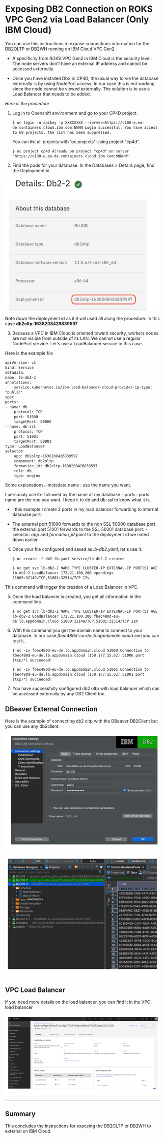 # Exposing DB2 Connection on ROKS VPC Gen2 via Load Balancer (Only IBM Cloud)

You can use this instructions to expose connections information for the DB2OLTP or DB2WH running on IBM Cloud VPC Gen2.

- A specificity from ROKS VPC Gen2 in IBM Cloud is the security level. The node servers don't have an external IP address and cannot be accessed externally.

- Once you have installed Db2 in CP4D, the usual way to vie the database externally is by using NodePort access. In our case this is not working since the node cannot be viewed externally. The solution is to use a Load Balancer that needs to be added.

*Here is the procedure* 

1. Log in to Openshift environment and go to your CP4D project.

    ```
    $ oc login -u apikey -p XXXXXXXX --server=https://c100-e.eu-de.containers.cloud.ibm.com:NNNN Login successful. You have access to 69 projects, the list has been suppressed. 
    ```
    
    You can list all projects with 'oc projects' Using project "cp4d".
    ```
    $ oc project cp4d Already on project "cp4d" on server "https://c100-e.eu-de.containers.cloud.ibm.com:NNNNN"
    ```
    

2. Find the pods for your database. In the Databases > Details page, find the Deployment id.

 ![DB2 OLTP Deployment ID](images/db2oltp-id.jpg)

Note down the deployment id as it it will used all along the procedure. In this case **db2oltp-1638208426839597**

3. Because a VPC in IBM Cloud is oriented toward security, workers nodes are not visible from outside of its LAN. We cannot use a regular NodePort service. Let's use a LoadBalancer service in this case.

Here is the example file

    apiVersion: v1
    kind: Service
    metadata:
    name: lb-db2-2
    annotations:
        service.kubernetes.io/ibm-load-balancer-cloud-provider-ip-type: "public"
    spec:
    ports:
    - name: db
        protocol: TCP
        port: 51000
        targetPort: 50000
    - name: db-ssl
        protocol: TCP
        port: 51001
        targetPort: 50001
    type: LoadBalancer
    selector:
        app: db2oltp-1638208426839597
        component: db2oltp
        formation_id: db2oltp-1638208426839597
        role: db
        type: engine

Some explanations. - metadata.name : use the name you want.

I personaly use lb- followed by the name of my database - ports : ports name are the one you want. I keep it to db and db-ssl to know what it is. 

- I this example I create 2 ports in my load balancer forwarding to internal database port. 

- The external port 51000 forwards to the non SSL 50000 database port. the external port 51001 forwards to the SSL 50001 database port. - selector: *app* and *formation_id* point to the deployment id we noted down earlier.

4. Once your file configured and saved as *lb-db2.yaml*, let's use it.

    ```
    $ oc create -f db2-lb.yaml service/lb-db2-2 created 
    ```
    
    ```
    $ oc get svc lb-db2-2 NAME TYPE CLUSTER-IP EXTERNAL-IP PORT(S) AGE lb-db2-2 LoadBalancer 172.21.100.200 <pending> 51000:32149/TCP,51001:32514/TCP 17s
    ```
    

This command will trigger the creation of a Load Balancer in VPC.

5. Once the load balancer is created, you get all information in the command line.

    ```
    $ oc get svc lb-db2-2 NAME TYPE CLUSTER-IP EXTERNAL-IP PORT(S) AGE lb-db2-2 LoadBalancer 172.21.100.200 fbec480d-eu-de.lb.appdomain.cloud 51000:32149/TCP,51001:32514/TCP 21m
    ```
    

6. With this command you get the domain name to connect to your database. In our case *fbec480d-eu-de.lb.appdomain.cloud* and you can test it.

    ```
    $ nc -zv fbec480d-eu-de.lb.appdomain.cloud 51000 Connection to fbec480d-eu-de.lb.appdomain.cloud (158.177.15.62) 51000 port [tcp/*] succeeded!
    ```
    
    ```
    $ nc -zv fbec480d-eu-de.lb.appdomain.cloud 51001 Connection to fbec480d-eu-de.lb.appdomain.cloud (158.177.15.62) 51001 port [tcp/*] succeeded!
    ```
    
7. You have successfully configured db2 oltp with load balancer which can be accessed externally by any DB2 Client too.

## DBeaver External Connection 

Here is the example of connecting db2 oltp with the DBeaver DB2Client but you can use any db2client.

 ![DBeaver Connection Info](images/dbeaver1.jpg)

 ![DBeaver Connection Info](images/dbeaver2.jpg)

## VPC Load Balancer

If you need more details on the load balancer, you can find it in the VPC load balancer

 ![VPC Load Balancer Info](images/vpc.jpg)

---

## Summary

This concludes the instructions for exposing the DB2OLTP or DB2WH to external on IBM Cloud.




